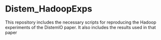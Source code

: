 # Distem_HadoopExps
This repository includes the necessary scripts for reproducing the Hadoop experiments of the DistemIO paper. It also includes the results used in that paper
